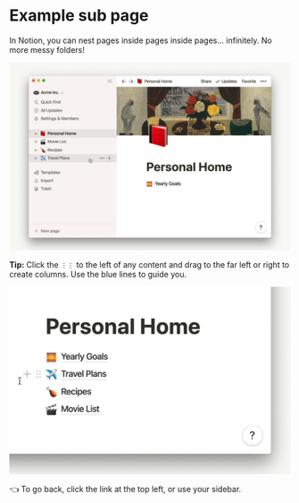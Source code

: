 # Example sub page

In Notion, you can nest pages inside pages inside pages... infinitely. No more messy folders!

![Example%20sub%20page%204db2cdd29d7d4b60bb72520cd6c20464/subpages.gif](Example%20sub%20page%204db2cdd29d7d4b60bb72520cd6c20464/subpages.gif)

**Tip:** Click the `⋮⋮` to the left of any content and drag to the far left or right to create columns. Use the blue lines to guide you.

![Example%20sub%20page%204db2cdd29d7d4b60bb72520cd6c20464/personalhomecolumns2.gif](Example%20sub%20page%204db2cdd29d7d4b60bb72520cd6c20464/personalhomecolumns2.gif)

👈 To go back, click the link at the top left, or use your sidebar.